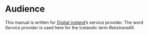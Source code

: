 # Audience

This manual is written for [Digital Iceland](http://island.is)’s service provider.
The word _Service provider_ is used here for the Icelandic term _Rekstraraðili_.
